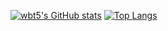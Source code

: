 [![wbt5's GitHub stats](https://github-readme-stats.vercel.app/api?username=wbt5&show_icons=true&theme=default&include_all_commits=true&count_private=true)](https://github.com/wbt5/wbt5)
[![Top Langs](https://github-readme-stats.vercel.app/api/top-langs/?username=wbt5&layout=compact)](https://github.com/wbt5/wbt5)
